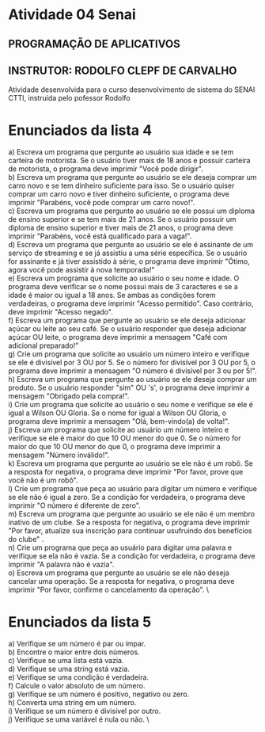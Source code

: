 # Atividade 04 Senai 
## PROGRAMAÇÃO DE APLICATIVOS 
## INSTRUTOR: RODOLFO CLEPF DE CARVALHO 
Atividade desenvolvida para o curso desenvolvimento de sistema do SENAI CTTI, instruida pelo pofessor Rodolfo

#
# Enunciados da lista 4
a) Escreva um programa que pergunte ao usuário sua idade e se tem carteira de motorista. Se o usuário tiver mais de 18 anos e possuir carteira de motorista, o programa deve imprimir "Você pode dirigir". \
b) Escreva um programa que pergunte ao usuário se ele deseja comprar um carro novo e se tem dinheiro suficiente para isso. Se o usuário quiser comprar um carro novo e tiver dinheiro suficiente, o programa deve imprimir "Parabéns, você pode comprar um carro novo!". \
c) Escreva um programa que pergunte ao usuário se ele possui um diploma de ensino superior e se tem mais de 21 anos. Se o usuário possuir um diploma de ensino superior e tiver mais de 21 anos, o programa deve imprimir "Parabéns, você está qualificado para a vaga!". \
d) Escreva um programa que pergunte ao usuário se ele é assinante de um serviço de streaming e se já assistiu a uma série específica. Se o usuário for assinante e já tiver assistido à série, o programa deve imprimir "Ótimo, agora você pode assistir à nova temporada!" \
e) Escreva um programa que solicite ao usuário o seu nome e idade. O programa deve verificar se o nome possui mais de 3 caracteres e se a idade é maior ou igual a 18 anos. Se ambas as condições forem verdadeiras, o programa deve imprimir "Acesso permitido". Caso contrário, deve imprimir "Acesso negado". \
f) Escreva um programa que pergunte ao usuário se ele deseja adicionar açúcar ou leite ao seu café. Se o usuário responder que deseja adicionar açúcar OU leite, o programa deve imprimir a mensagem "Café com adicional preparado!" \
g) Crie um programa que solicite ao usuário um número inteiro e verifique se ele é divisível por 3 OU por 5. Se o número for divisível por 3 OU por 5, o programa deve imprimir a mensagem "O número é divisível por 3 ou por 5!". \
h) Escreva um programa que pergunte ao usuário se ele deseja comprar um produto. Se o usuário responder "sim" OU 's', o programa deve imprimir a mensagem "Obrigado pela compra!". \
i) Crie um programa que solicite ao usuário o seu nome e verifique se ele é igual a Wilson OU Gloria. Se o nome for igual a Wilson OU Gloria, o programa deve imprimir a mensagem "Olá, bem-vindo(a) de volta!". \
j) Escreva um programa que solicite ao usuário um número inteiro e verifique se ele é maior do que 10 OU menor do que 0. Se o número for maior do que 10 OU menor do que 0, o programa deve imprimir a mensagem "Número inválido!". \
k) Escreva um programa que pergunte ao usuário se ele não é um robô. Se a resposta for negativa, o programa deve imprimir "Por favor, prove que você não é um robô". \
l) Crie um programa que peça ao usuário para digitar um número e verifique se ele não é igual a zero. Se a condição for verdadeira, o programa deve imprimir "O número é diferente de zero". \
m) Escreva um programa que pergunte ao usuário se ele não é um membro inativo de um clube. Se a resposta for negativa, o programa deve imprimir "Por favor, atualize sua inscrição para continuar usufruindo dos benefícios do clube" . \
n) Crie um programa que peça ao usuário para digitar uma palavra e verifique se ela não é vazia. Se a condição for verdadeira, o programa deve imprimir "A palavra não é vazia". \
o) Escreva um programa que pergunte ao usuário se ele não deseja cancelar uma operação. Se a resposta for negativa, o programa deve imprimir "Por favor, confirme o cancelamento da operação". \

#
# Enunciados da lista 5
a) Verifique se um número é par ou ímpar. \
b) Encontre o maior entre dois números. \
c) Verifique se uma lista está vazia. \
d) Verifique se uma string está vazia. \
e) Verifique se uma condição é verdadeira. \
f) Calcule o valor absoluto de um número. \
g) Verifique se um número é positivo, negativo ou zero. \
h) Converta uma string em um número. \
i) Verifique se um número é divisível por outro. \
j) Verifique se uma variável é nula ou não. \
